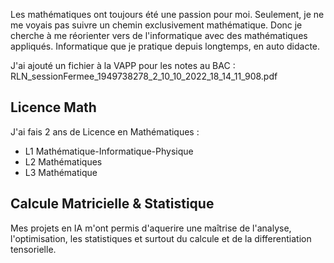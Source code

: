Les mathématiques ont toujours été une passion pour moi. Seulement, je ne me voyais pas suivre un chemin exclusivement mathématique. Donc je cherche à me réorienter vers de l'informatique avec des mathématiques appliqués. Informatique que je pratique depuis longtemps, en auto didacte.

J'ai ajouté un fichier à la VAPP pour les notes au BAC : RLN_sessionFermee_1949738278_2_10_10_2022_18_14_11_908.pdf

##  Licence Math ##

J'ai fais 2 ans de Licence en Mathématiques : 
* L1 Mathématique-Informatique-Physique
* L2 Mathématiques
* L3 Mathématique 
  
## Calcule Matricielle & Statistique ##

Mes projets en IA m'ont permis d'aquerire une maîtrise de l'analyse, l'optimisation, les statistiques et surtout du calcule et de la differentiation tensorielle.
